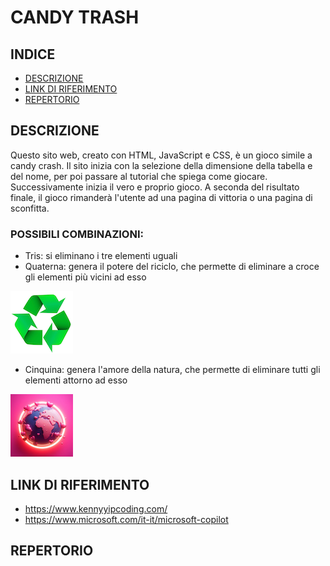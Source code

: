 # CANDY TRASH

## INDICE
- [DESCRIZIONE](#DESCRIZIONE)
- [LINK DI RIFERIMENTO](#LINK-DI-RIFERIMENTO)
- [REPERTORIO](#REPERTORIO)

## DESCRIZIONE
Questo sito web, creato con HTML, JavaScript e CSS, è un gioco simile a candy crash.
Il sito inizia con la selezione della dimensione della tabella e del nome,
per poi passare al tutorial che spiega come giocare. Successivamente inizia il vero e
proprio gioco. A seconda del risultato finale, il gioco rimanderà l'utente 
ad una pagina di vittoria o una pagina di sconfitta.

### POSSIBILI COMBINAZIONI:
- Tris: si eliminano i tre elementi uguali
- Quaterna: genera il potere del riciclo, che permette di eliminare a croce gli elementi più vicini ad esso

<img>![riciclo](images/riciclo.png)

- Cinquina: genera l'amore della natura, che permette di eliminare tutti gli elementi attorno ad esso

<img>![amoreNatura](images/amoreNatura.png)

## LINK DI RIFERIMENTO
- https://www.kennyyipcoding.com/
- https://www.microsoft.com/it-it/microsoft-copilot

## REPERTORIO
